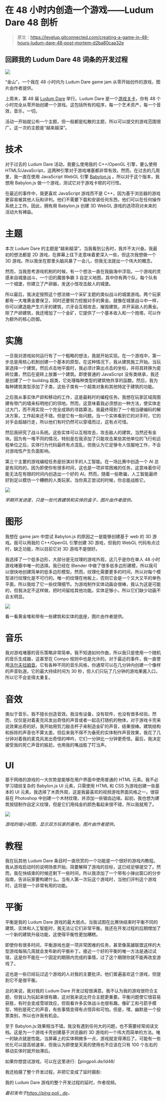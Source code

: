 # 在 48 小时内创造一个游戏——Ludum Dare 48 剖析

> 原文：<https://levelup.gitconnected.com/creating-a-game-in-48-hours-ludum-dare-48-post-mortem-d2ba80caa32e>

## 回顾我的 Ludum Dare 48 词条的开发过程

![](img/cc535c9c929a39ef16025debce5fc0d5.png)

“金山”，一个我在 48 小时内为 Ludum Dare game jam 从零开始创作的游戏，图片由作者提供。

上周末，第 48 届 [Ludum Dare](https://ldjam.com/) 举行。Ludum Dare 是一个[游戏关卡](https://betterprogramming.pub/10-game-jam-strategies-92c88c81f834)，你有 48 个小时完全从零开始创建一个游戏。这包括所有的程序，每一个艺术资产，每一个音效，音乐，一切。

活动一开始就公布一个主题，但一般都是松散的主题，所以可以提交的游戏范围很广。这一次的主题是“越来越深”。

# **技术**

对于过去的 Ludum Dare 活动，我要么使用我的 C++/OpenGL 引擎，要么使用 HTML5/JavaScript，这两种引擎对于游戏堵塞都非常有效。然而，在过去的几周里，我一直在使用 JavaScript WebGL 引擎 [Babylon.js](https://www.babylonjs.com/) 。所以对于这个版本，我想用 Babylon.js 做一个游戏，测试它对于游戏卡顿的可行性。

在最近的事件中，我更喜欢 JavaScript 游戏而不是 C++，因为基于浏览器的游戏更容易被其他人玩和评判。他们不需要下载和安装任何东西，他们可以在任何操作系统上工作。因此，拥有用 Babylon.js 创建 3D WebGL 游戏的选项将对未来的活动大有裨益。

# **主题**

本次 Ludum Dare 的主题是“越来越深”。当我看到公告时，我并不太兴奋。我最初的想法都是 2D 游戏，在屏幕上往下走意味着更深入一些，但这次我想做一个 3D 游戏。所以我坐在那里头脑风暴了一会儿，但我无法提出一个伟大的概念。

然而，当我思考游戏机制的时候，有一个想法一直在我脑海中浮现。一个游戏的灵感来自城堡战斗，一个旧的魔兽争霸 3 自定义地图，其中你有两个队，每个队有一个城堡，你建立了产卵器，发送小怪攻击敌人的城堡。

所以最后，我决定按照这个想法做一个采矿主题的类似战斗的城堡游戏。两个玩家都有一大堆黄金要保卫，同时还要努力挖掘对手的黄金。就像在城堡战斗中一样，你可以建造能产生爪牙的建筑，爪牙会互相攻击，摧毁建筑，并开采敌人的黄金。除了产卵建筑，我还增加了一个金矿，它提供了一个基本收入和一个炮塔，可以作为额外的核心防御。

# **实施**

一旦我对游戏如何运行有了一个粗略的想法，我就开始实现。在一个游戏中，第一步总是用核心机制创建一个基本的原型。在这种情况下，我从建筑施工开始。当玩家选择一个建筑，然后点击地平面时，我必须计算出点击的坐标，并将其转换为瓷砖位置，然后在瓷砖上放置一个建筑。即使普通的 JavaScript 没有类继承，我还是创建了一个 building 超类，它处理每种类型的建筑物共享的函数。然后，我为每种建筑类型添加了子类，这些子类有一个超类对象和其他特定于建筑的功能。

之后我从事实体产卵和移动的工作，这是最耗时的编程任务。我想在玩家区域周围建有带门的墙来标明他们的领地。然而，这意味着我必须想出一种方法，使实体走过大门，而不用实现一个完全成熟的寻路算法。我最终得到了一个相当硬编码的解决方案，工作起来还不错。但是它有一些问题。当一个实体看到它的对手时，它的对手会超越行走，所以他们有时仍然可以穿墙而过，这有点可惜。

然后我研究了战斗系统。这些实体可以互相攻击，攻击敌人的建筑，当然还有金块。因为有一堆不同的情况，特别是在我添加了只能攻击某些其他单位的飞行和远程单位之后，实体行为代码最终有点混乱，但我认为它足够令人信服地工作，不会对游戏性产生负面影响。

第三个主要的游戏编程任务是扮演对手的人工智能。在一场比赛中创造一个 AI 总是有风险的，因为即使你有很多时间，这也是一项非常困难的任务，这意味着你可能无法在有限的时间内创造出一个好的 AI。然而，随着一些欺骗，人工智能最终好到足以模仿一个糟糕的人类玩家。当你真正尝试的时候，你总能战胜它。

![](img/0973d19d8565f9a7ac484b5fa551368f.png)

*早期开发进度，只是一些代表建筑和实体的盒子，图片由作者提供。*

# **图形**

我想在 game jam 中尝试 Babylon.js 的原因之一是能够创建基于 web 的 3D 游戏。我可以用我的 C++/OpenGL 引擎创建 3D 游戏，但我的 WebGL 代码有点过时，缺乏功能，所以目前它对 3D 游戏不是很好。

我选择了一个低多边形，大部分是无纹理的游戏外观，这几乎是你在单人 48 小时游戏堵塞中唯一的选择。我已经在 Blender 中做了很多低多边形建模，所以我可以很快地创建简单的低多边形模型。然而，纹理化需要更多的时间，所以对每个模型进行纹理化是不可行的。唯一的纹理在地板上，否则它会是一个又大又平的单色平面，所以我给了它一些纹理细节。为游戏制作实体动画会很棒，我认为这是可能的，但我决定不这样做，把时间留给其他功能。实体足够小，所以它们缺少动画不会太明显。

![](img/3d368831ef382cfc37852fa44995301e.png)

看一看黄金堆和带有一些建筑和实体的底座，图片由作者提供。

# **音乐**

我对游戏堵塞的音乐策略非常简单。我不知道如何作曲，所以我只是使用一个随机的音乐生成器，这甚至在 Compo 规则中也是允许的。对于最近的事件，我一直使用[沃尔夫拉姆音](https://tones.wolfram.com/)。它有各种不同的音乐风格，你通常可以在几分钟内创建一个像样的声音轨道。它的最大持续时间为 30 秒，但人们只玩了几分钟的游戏果酱入口，所以它不会变得太重复。

# **音效**

类似于音乐，我不擅长创造音效。我没有设备，没有软件，也没有很多经验。然而，仅仅是对着麦克风发出奇怪的声音或者一起击打随机的物体，对于游戏卡壳来说效果出奇的好。我开始用剪刀敲击杯子来制造金矿的声音，结果很棒。建筑结构和拆除的声音也不算太差。但后来我不得不为垂死的实体制作声音效果，我花了几分钟对着我的麦克风发出奇怪的呻吟，它们一分钟比一分钟更奇怪。最后，我决定接受我的死亡声音的尴尬，也用我的嘴战胜了叮当声。

# **UI**

基于网络的游戏的一大优势是能够在用户界面中使用普通的 HTML 元素。我不必学习错综复杂的 Babylon.js UI 元素，只需使用 HTML 和 CSS 为游戏创建一些基本的 UI 元素。我选择了木质外观，这是我最喜欢的视频游戏界面风格之一。很容易在 Photoshop 中创建一个木材纹理，并添加一些锯齿边缘。起初，我也想为建筑按钮制作自定义纹理，但是它们用纯金的颜色看起来很不错，所以我就用了。

![](img/624cb3bc406b01b10b4136519ef5fb7f.png)

*游戏的缩小视图，显示双方玩家的基地，图片由作者提供。*

# **教程**

我在玩其他 Ludum Dare 条目时一直欣赏的一个功能是一个很好的游戏内教程。我从游戏启动时的说明场景开始，简要解释了游戏的目标，这已经足够提交了。然而，我在快结束的时候还剩下一些时间，所以我添加了一个带有小弹出窗口的分步指南，告诉玩家要构建什么。当有人第一次玩这个游戏时，当他们评判这个游戏时，这将是一个非常有用的功能。

# **平衡**

平衡是我的 Ludum Dare 游戏的最大弱点。当我试图在比赛快结束时平衡不同的建筑、实体和人工智能时，我无法让它们非常平衡。我还在开发过程的后期增加了一个新的建筑升级功能，这使得平衡性更加糟糕。

即使你有很多时间，平衡游戏也是一项非常困难的任务，甚至像英雄联盟这样的大型游戏每隔几周就会发布新的平衡补丁。接近一个好的平衡的唯一方法是通过试错，这是你不能在一个固定的期限内完成的事情，过了这个期限你就不能再改变游戏了。

这也是一些已经玩过这个游戏的人对我的主要批评。他们普遍喜欢这个游戏，但提到它不是很平衡。

总的来说，我对我的 Ludum Dare 开发过程很满意。我不认为我的游戏很符合主题，但我认为玩起来很有趣，这对我来说比符合主题更重要。平衡问题使它很容易获胜，有时会变成雪球效应，但观看许多实体战斗也很有趣。像矿工和弓箭手模型，特别是死亡的声音，有些事情变得有点怪异和可怕。但是，嘿，幽默是一个投票类别，所以也许我有机会。

至于 Babylon.js:效果相当不错。我没有遇到任何大的问题，也不需要经常阅读文档。这是为一个游戏卡壳创建基于浏览器的 3D 游戏的一个伟大而简单的方法。唯一的缺点就是性能。当屏幕上的实体稍微多一点，游戏就变得滞后了。可能有一些优化可以提高帧速率，但我认为即使是天真的使用也不应该在只有 100 个左右的移动实体时就开始滞后。

如果你想尝试游戏，可以在这里进行:【pingpoli.de/ld48/

我还拍摄了整个开发过程，并把它变成了延时摄影:

我的 Ludum Dare 游戏的整个开发过程的延时，作者视频。

*最初发布于*[*https://ping poli . de*](https://pingpoli.de/ld48-post-mortem)*。*